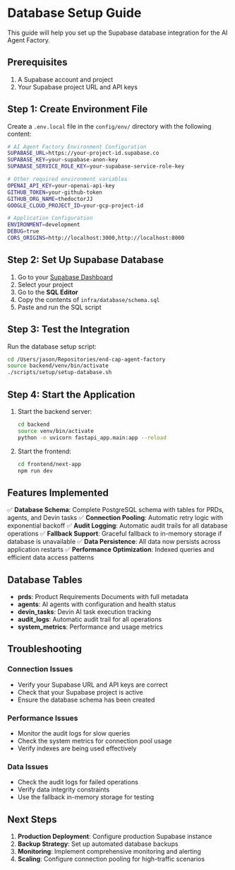 # Database Setup Guide

This guide will help you set up the Supabase database integration for the AI Agent Factory.

## Prerequisites

1. A Supabase account and project
2. Your Supabase project URL and API keys

## Step 1: Create Environment File

Create a `.env.local` file in the `config/env/` directory with the following content:

```bash
# AI Agent Factory Environment Configuration
SUPABASE_URL=https://your-project-id.supabase.co
SUPABASE_KEY=your-supabase-anon-key
SUPABASE_SERVICE_ROLE_KEY=your-supabase-service-role-key

# Other required environment variables
OPENAI_API_KEY=your-openai-api-key
GITHUB_TOKEN=your-github-token
GITHUB_ORG_NAME=thedoctorJJ
GOOGLE_CLOUD_PROJECT_ID=your-gcp-project-id

# Application Configuration
ENVIRONMENT=development
DEBUG=true
CORS_ORIGINS=http://localhost:3000,http://localhost:8000
```

## Step 2: Set Up Supabase Database

1. Go to your [Supabase Dashboard](https://supabase.com/dashboard)
2. Select your project
3. Go to the **SQL Editor**
4. Copy the contents of `infra/database/schema.sql`
5. Paste and run the SQL script

## Step 3: Test the Integration

Run the database setup script:

```bash
cd /Users/jason/Repositories/end-cap-agent-factory
source backend/venv/bin/activate
./scripts/setup/setup-database.sh
```

## Step 4: Start the Application

1. Start the backend server:
   ```bash
   cd backend
   source venv/bin/activate
   python -m uvicorn fastapi_app.main:app --reload
   ```

2. Start the frontend:
   ```bash
   cd frontend/next-app
   npm run dev
   ```

## Features Implemented

✅ **Database Schema**: Complete PostgreSQL schema with tables for PRDs, agents, and Devin tasks
✅ **Connection Pooling**: Automatic retry logic with exponential backoff
✅ **Audit Logging**: Automatic audit trails for all database operations
✅ **Fallback Support**: Graceful fallback to in-memory storage if database is unavailable
✅ **Data Persistence**: All data now persists across application restarts
✅ **Performance Optimization**: Indexed queries and efficient data access patterns

## Database Tables

- **prds**: Product Requirements Documents with full metadata
- **agents**: AI agents with configuration and health status
- **devin_tasks**: Devin AI task execution tracking
- **audit_logs**: Automatic audit trail for all operations
- **system_metrics**: Performance and usage metrics

## Troubleshooting

### Connection Issues
- Verify your Supabase URL and API keys are correct
- Check that your Supabase project is active
- Ensure the database schema has been created

### Performance Issues
- Monitor the audit logs for slow queries
- Check the system metrics for connection pool usage
- Verify indexes are being used effectively

### Data Issues
- Check the audit logs for failed operations
- Verify data integrity constraints
- Use the fallback in-memory storage for testing

## Next Steps

1. **Production Deployment**: Configure production Supabase instance
2. **Backup Strategy**: Set up automated database backups
3. **Monitoring**: Implement comprehensive monitoring and alerting
4. **Scaling**: Configure connection pooling for high-traffic scenarios
